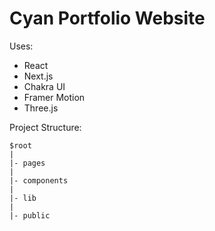 # Cyan Portfolio Website

Uses:
- React
- Next.js
- Chakra UI
- Framer Motion
- Three.js

Project Structure:

    $root
    |
    |- pages
    |
    |- components
    |
    |- lib
    |
    |- public
